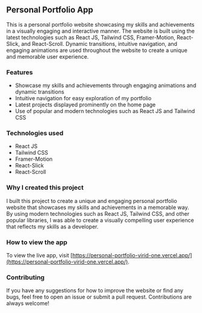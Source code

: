 
## Personal Portfolio App

This is a personal portfolio website showcasing my skills and achievements in a visually engaging and interactive manner. The website is built using the latest technologies such as React JS, Tailwind CSS, Framer-Motion, React-Slick, and React-Scroll. Dynamic transitions, intuitive navigation, and engaging animations are used throughout the website to create a unique and memorable user experience.

### Features

-   Showcase my skills and achievements through engaging animations and dynamic transitions
-   Intuitive navigation for easy exploration of my portfolio
-   Latest projects displayed prominently on the home page
-   Use of popular and modern technologies such as React JS and Tailwind CSS

### Technologies used

-   React JS
-   Tailwind CSS
-   Framer-Motion
-   React-Slick
-   React-Scroll

### Why I created this project

I built this project to create a unique and engaging personal portfolio website that showcases my skills and achievements in a memorable way. By using modern technologies such as React JS, Tailwind CSS, and other popular libraries, I was able to create a visually compelling user experience that reflects my skills as a developer.

### How to view the app

To view the live app, visit [https://personal-portfolio-virid-one.vercel.app/](https://personal-portfolio-virid-one.vercel.app/).

### Contributing

If you have any suggestions for how to improve the website or find any bugs, feel free to open an issue or submit a pull request. Contributions are always welcome!
